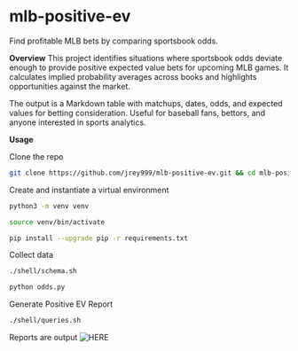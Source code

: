 # **mlb-positive-ev**
Find profitable MLB bets by comparing sportsbook odds.

**Overview**
This project identifies situations where sportsbook odds deviate enough to provide positive expected value bets for upcoming MLB games. It calculates implied probability averages across books and highlights opportunities against the market.

The output is a Markdown table with matchups, dates, odds, and expected values for betting consideration. Useful for baseball fans, bettors, and anyone interested in sports analytics.

**Usage**

Clone the repo
```bash
git clone https://github.com/jrey999/mlb-positive-ev.git && cd mlb-positive-ev
```

Create and instantiate a virtual environment
```bash
python3 -m venv venv
```
```bash
source venv/bin/activate
```
```bash
pip install --upgrade pip -r requirements.txt
```

Collect data
```bash
./shell/schema.sh
```
```bash
python odds.py
```

Generate Positive EV Report
```bash
./shell/queries.sh
````
Reports are output ![HERE](/data/reports)